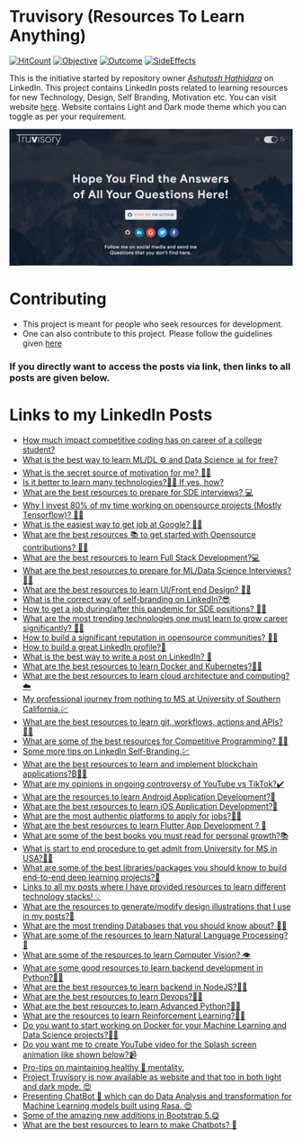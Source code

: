 # Truvisory (Resources To Learn Anything)  

[![HitCount](http://hits.dwyl.com/ashutosh1919/truvisory.svg)](http://hits.dwyl.com/ashutosh1919/truvisory)    [![Objective](https://img.shields.io/badge/objective-sharing-important)](https://img.shields.io/badge/objective-sharing-important)    [![Outcome](https://img.shields.io/badge/outcome-interaction-blueviolet)](https://img.shields.io/badge/outcome-interaction-blueviolet)    [![SideEffects](https://img.shields.io/badge/sideeffect-inspiration-informational)](https://img.shields.io/badge/sideeffect-inspiration-informational)

This is the initiative started by repository owner *[Ashutosh Hathidara](https://www.linkedin.com/in/ashutosh-hathidara-88710b138/)* on LinkedIn. This project contains LinkedIn posts related to learning resources for new Technology, Design, Self Branding, Motivation etc. You can visit website [here](https://ashutosh1919.github.io/truvisory). Website contains Light and Dark mode theme which you can toggle as per your requirement.

![Header Learning Image](images/truvisory_dark.PNG)

# Contributing
- This project is meant for people who seek resources for development.
- One can also contribute to this project. Please follow the guidelines given [here](/Contributing.md)

### If you directly want to access the posts via link, then links to all posts are given below.

# Links to my LinkedIn Posts  
- [How much impact competitive coding has on career of a college student?
](https://www.linkedin.com/posts/ashutosh-hathidara-88710b138_mlfyworld-coding-competitiveprogramming-activity-6656426517767249920-T5eO)
- [What is the best way to learn ML/DL ⚙️ and Data Science 📊 for free?](https://www.linkedin.com/posts/ashutosh-hathidara-88710b138_mlfyworld-datascience-deeplearning-activity-6657887148286533632-6nBn)
- [What is the secret source of motivation for me? 💪🏻](https://www.linkedin.com/posts/ashutosh-hathidara-88710b138_mlfyworld-creativity-motivation-activity-6658244235231326208-W6wh)
- [Is it better to learn many technologies?👨‍💻 If yes, how?](https://www.linkedin.com/posts/ashutosh-hathidara-88710b138_mlfyworld-technolgy-knowledge-activity-6658645629524340736-CSI2)
- [What are the best resources to prepare for SDE interviews? 💻](https://www.linkedin.com/posts/ashutosh-hathidara-88710b138_mlfyworld-interviewpreparation-softwareengineers-activity-6659720998260211712-V6Rk)
- [Why I invest 80% of my time working on opensource projects (Mostly Tensorflow)? 👨‍💻](https://www.linkedin.com/posts/ashutosh-hathidara-88710b138_mlfyworld-opensource-community-activity-6660079461628805120-QmRK)
- [What is the easiest way to get job at Google? 👨‍💻](https://www.linkedin.com/posts/ashutosh-hathidara-88710b138_mlfyworld-google-knowledge-activity-6660136730924064768-BXC5)
- [What are the best resources 📚 to get started with Opensource contributions? 👨‍💻](https://www.linkedin.com/posts/ashutosh-hathidara-88710b138_mlfyworld-opensource-knowledge-activity-6661130204607578113-yVtu)
- [What are the best resources to learn Full Stack Development?💻](https://www.linkedin.com/posts/ashutosh-hathidara-88710b138_mlfyworld-webdevelopement-knowledge-activity-6661526096338661377-8toV)
- [What are the best resources to prepare for ML/Data Science Interviews?👨‍💻](https://www.linkedin.com/posts/ashutosh-hathidara-88710b138_mlfyworld-machinelearning-deeplearning-activity-6662225600863965185-f1Ol)
- [What are the best resources to learn UI/Front end Design? 👨‍💻](https://www.linkedin.com/posts/ashutosh-hathidara-88710b138_mlfyworld-designprinciples-ui-activity-6662611269973090304-LpdL)
- [What is the correct way of self-branding on LinkedIn?😎](https://www.linkedin.com/posts/ashutosh-hathidara-88710b138_mlfyworld-growthhacker-selfgrowth-activity-6663776294217625601-uDeg)
- [How to get a job during/after this pandemic for SDE positions? 👨‍💻](https://www.linkedin.com/posts/ashutosh-hathidara-88710b138_mlfyworld-jobposition-growthhacker-activity-6664079714174545920-A1WG)
- [What are the most trending technologies one must learn to grow career significantly? 👨‍💻](https://www.linkedin.com/posts/ashutosh-hathidara-88710b138_mlfyworld-ai-deeplearning-activity-6664385676605304832-XuZI)
- [How to build a significant reputation in opensource communities? 👨‍💻](https://www.linkedin.com/posts/ashutosh-hathidara-88710b138_mlfyworld-microsoftstudentpartner-dsc-activity-6664757618667597824-GSHs)
- [How to build a great LinkedIn profile?🤠](https://www.linkedin.com/posts/ashutosh-hathidara-88710b138_mlfyworld-linkedinprofile-growthhacker-activity-6665126975759360000-kKUu)
- [What is the best way to write a post on LinkedIn? 📜](https://www.linkedin.com/posts/ashutosh-hathidara-88710b138_mlfyworld-linkedin-growthhacker-activity-6665468554944618496-BNDA)
- [What are the best resources to learn Docker and Kubernetes?👨‍💻](https://www.linkedin.com/posts/ashutosh-hathidara-88710b138_mlfyworld-docker-kubernetes-activity-6665816662740209664-e9vW)
- [What are the best resources to learn cloud architecture and computing?☁️](https://www.linkedin.com/posts/ashutosh-hathidara-88710b138_mlfyworld-cloud-knowledge-activity-6666189626375495680-Rc4p)
- [My professional journey from nothing to MS at University of Southern California.💹](https://www.linkedin.com/posts/ashutosh-hathidara-88710b138_mlfyworld-learningjourney-knowledge-activity-6666568458400075776-a4Dy)
- [What are the best resources to learn git, workflows, actions and APIs? 👨‍💻](https://www.linkedin.com/posts/ashutosh-hathidara-88710b138_mlfyworld-github-devops-activity-6666914324151435264-TCuU)
- [What are some of the best resources for Competitive Programming? 👨‍💻](https://www.linkedin.com/posts/ashutosh-hathidara-88710b138_mlfyworld-competitiveprogramming-coding-activity-6667266378749345792-4fBc)
- [Some more tips on LinkedIn Self-Branding.💹](https://www.linkedin.com/posts/ashutosh-hathidara-88710b138_mlfyworld-knowledge-growthhacker-activity-6667420489503399936-EuEl)
- [What are the best resources to learn and implement blockchain applications?₿👨‍💻](https://www.linkedin.com/posts/ashutosh-hathidara-88710b138_mlfyworld-blockchain-bitcoin-activity-6667637123891519488-KdhQ)
- [What are my opinions in ongoing controversy of YouTube vs TikTok?✔️](https://www.linkedin.com/posts/ashutosh-hathidara-88710b138_mlfyworld-youtube-tiktok-activity-6667746807675789312-JZH2)
- [What are the resources to learn Android Application Development?📱](https://www.linkedin.com/posts/ashutosh-hathidara-88710b138_mlfyworld-java-kotlin-activity-6667988724753817600-2byB)
- [What are the best resources to learn iOS Application Development?📱](https://www.linkedin.com/posts/ashutosh-hathidara-88710b138_mlfyworld-iosdevelopment-mobileappdevelopment-activity-6668347175740821504-ldG9)
- [What are the most authentic platforms to apply for jobs?👨‍💻](https://www.linkedin.com/posts/ashutosh-hathidara-88710b138_what-are-the-most-authentic-platforms-to-activity-6669098363998343169-aFAq)
- [What are the best resources to learn Flutter App Development ? 📱](https://www.linkedin.com/posts/ashutosh-hathidara-88710b138_mlfyworld-flutter-mobileappdevelopment-activity-6669813566624927744-ejbz)
- [What are some of the best books you must read for personal growth?📚](https://www.linkedin.com/posts/ashutosh-hathidara-88710b138_mlfyworld-knowledge-book-activity-6670180112836763648-g1IH)
- [What is start to end procedure to get admit from University for MS in USA?🧑‍🎓](https://www.linkedin.com/posts/ashutosh-hathidara-88710b138_mlfyworld-msinusa-knowledge-activity-6670888411349565440-h3aR)
- [What are some of the best libraries/packages you should know to build end-to-end deep learning projects?🤖](https://www.linkedin.com/posts/ashutosh-hathidara-88710b138_mlfyworld-deeplearning-machinelearning-activity-6671616162394206208-tB5C)
- [Links to all my posts where I have provided resources to learn different technology stacks! 💡](https://www.linkedin.com/posts/ashutosh-hathidara-88710b138_mlfyworld-android-ios-activity-6671983641389805568-Nhy3)
- [What are the resources to generate/modify design illustrations that I use in my posts?🍥](https://www.linkedin.com/posts/ashutosh-hathidara-88710b138_mlfyworld-design-inkscape-activity-6672693290510508032-8itO)
- [What are the most trending Databases that you should know about? 👨‍💻](https://www.linkedin.com/posts/ashutosh-hathidara-88710b138_mlfyworld-aws-devops-activity-6673055925697413122-nhoK)
- [What are some of the resources to learn Natural Language Processing?🤖](https://www.linkedin.com/posts/ashutosh-hathidara-88710b138_datascience-deeplearning-machinelearning-activity-6673420891508084736-Mof1)
- [What are some of the resources to learn Computer Vision? 👁️](https://www.linkedin.com/posts/ashutosh-hathidara-88710b138_mlfyworld-deeplearning-datascience-activity-6673794119325888513-2hTF)
- [What are some good resources to learn backend development in Python?👨‍💻](https://www.linkedin.com/posts/ashutosh-hathidara-88710b138_mlfyworld-python-backend-activity-6674515408017596416-qbR9)
- [What are the best resources to learn backend in NodeJS?👨‍💻](https://www.linkedin.com/posts/ashutosh-hathidara-88710b138_mlfyworld-backend-nodejs-activity-6674872076324741120-KT5x)
- [What are the best resources to learn Devops?👨‍💻](https://www.linkedin.com/posts/ashutosh-hathidara-88710b138_mlfyworld-devops-aws-activity-6675243387395862528-2RJj)
- [What are the best resources to learn Advanced Python?👨‍💻](https://www.linkedin.com/posts/ashutosh-hathidara-88710b138_mlfyworld-python-knwoledge-activity-6675949741563543553-nGuA)
- [What are the resources to learn Reinforcement Learning?👨‍💻](https://www.linkedin.com/posts/ashutosh-hathidara-88710b138_mlfyworld-datascience-machinelearning-activity-6676383781752061952-SvCu)
- [Do you want to start working on Docker for your Machine Learning and Data Science projects?👨‍💻](https://www.linkedin.com/posts/ashutosh-hathidara-88710b138_mlfyworld-datascience-docker-activity-6676810476376113153-tteu)
- [Do you want me to create YouTube video for the Splash screen animation like shown below?📹](https://www.linkedin.com/posts/ashutosh-hathidara-88710b138_mlfyworld-knowledge-design-activity-6678484082852265985-kjnq)
- [Pro-tips on maintaining healthy 💪 mentality.](https://www.linkedin.com/posts/ashutosh-hathidara-88710b138_mlfyworld-knowledge-motivation-activity-6679392876478177280-6QJx)
- [Project Truvisory is now available as website and that too in both light and dark mode. 😍](https://www.linkedin.com/posts/ashutosh-hathidara-88710b138_project-truvisory-httpslnkdindi4nirg-activity-6680064347743522816-U_yq)
- [Presenting ChatBot 🤖 which can do Data Analysis and transformation for Machine Learning models built using Rasa. 😍](https://www.linkedin.com/posts/ashutosh-hathidara-88710b138_mlfyworld-datascience-chatbot-activity-6680379953667682304--Qal)
- [Some of the amazing new additions in Bootstrap 5.😋](https://www.linkedin.com/posts/ashutosh-hathidara-88710b138_bootstrap-5-whats-new-about-it-and-release-activity-6680474284290281472-w8eE)
- [What are the best resources to learn to make Chatbots? 🤖](https://www.linkedin.com/posts/ashutosh-hathidara-88710b138_mlfyworld-chabot-machinelearning-activity-6680669183530827776-lwwF)

